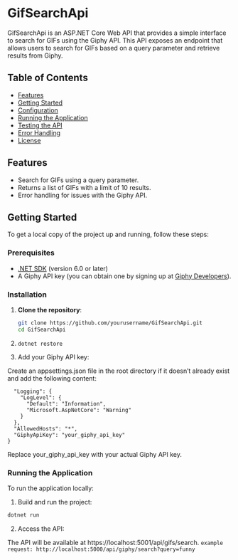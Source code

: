 # GifSearchApi

GifSearchApi is an ASP.NET Core Web API that provides a simple interface to search for GIFs using the Giphy API. This API exposes an endpoint that allows users to search for GIFs based on a query parameter and retrieve results from Giphy.

## Table of Contents

- [Features](#features)
- [Getting Started](#getting-started)
- [Configuration](#configuration)
- [Running the Application](#running-the-application)
- [Testing the API](#testing-the-api)
- [Error Handling](#error-handling)
- [License](#license)

## Features

- Search for GIFs using a query parameter.
- Returns a list of GIFs with a limit of 10 results.
- Error handling for issues with the Giphy API.

## Getting Started

To get a local copy of the project up and running, follow these steps:

### Prerequisites

- [.NET SDK](https://dotnet.microsoft.com/download) (version 6.0 or later)
- A Giphy API key (you can obtain one by signing up at [Giphy Developers](https://developers.giphy.com/)).

### Installation

1. **Clone the repository**:

   ```bash
   git clone https://github.com/yourusername/GifSearchApi.git
   cd GifSearchApi
    ```

2. ```dotnet restore```
3. Add your Giphy API key:

Create an appsettings.json file in the root directory if it doesn’t already exist and add the following content:

```{
  "Logging": {
    "LogLevel": {
      "Default": "Information",
      "Microsoft.AspNetCore": "Warning"
    }
  },
  "AllowedHosts": "*",
  "GiphyApiKey": "your_giphy_api_key"
}
```
Replace your_giphy_api_key with your actual Giphy API key.

### Running the Application

To run the application locally:

1. Build and run the project:

```bash 
dotnet run
```

2. Access the API:

The API will be available at https://localhost:5001/api/gifs/search.
```example request: http://localhost:5000/api/giphy/search?query=funny```